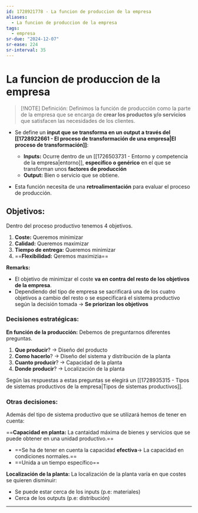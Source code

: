 ```yaml
---
id: 1728921778 - La funcion de produccion de la empresa
aliases:
  - La funcion de produccion de la empresa
tags:
  - empresa
sr-due: "2024-12-07"
sr-ease: 224
sr-interval: 35
---
```

# La funcion de produccion de la empresa

> [!NOTE] Definición: 
> Definimos la función de producción como la parte de la empresa que se encarga de **crear los productos y/o servicios** que satisfacen las necesidades de los clientes. 

+ Se define un **input que se transforma en un output a través del [[1728922661 - El proceso de transformación de una empresa|El proceso de transformación]]**: 
	+ **Inputs:** Ocurre dentro de un [[1726503731 - Entorno y competencia de la empresa|entorno]], **específico o genérico** en el que se transforman unos **factores de producción**
	+ **Output:** Bien o servicio que se obtiene.

+ Esta función necesita de una **retroalimentación** para evaluar el proceso de producción.


## Objetivos: 
Dentro del proceso productivo tenemos 4 objetivos.

1. **Coste:** Queremos minimizar
2. **Calidad:** Queremos maximizar
3. **Tiempo de entrega:** Queremos minimizar
3. ==**Flexibilidad:** Qeremos maximizia==

**Remarks:**
+ El objetivo de minimizar el coste **va en contra del resto de los objetivos de la empresa**. 
+ Dependiendo del tipo de empresa se sacrificará una de los cuatro objetivos a cambio del resto o se especificará el sistema productivo según la decisión tomada → **Se priorizan los objetivos**

### Decisiones estratégicas:
**En función de la producción:** Debemos de preguntarnos diferentes preguntas.
1. **Que producir**? → Diseño del producto
2. **Como hacerlo**? → Diseño del sistema y distribución de la planta
3. **Cuanto producir**? → Capacidad de la planta
4. **Donde producir**? → Localización de la planta

Según las respuestas a estas preguntas se elegirá un [[1728935315 - Tipos de sistemas productivos de la empresa|Tipos de sistemas productivos]].


### Otras decisiones:
Además del tipo de sistema productivo que se utilizará hemos de tener en cuenta:

==**Capacidad en planta:** La cantaidad máxima de bienes y servicios que se puede obtener en una unidad productivo.==
+ ==Se ha de tener en cuenta la capacidad **efectiva**→ La capacidad en condiciones normales.== 
+ ==Unida a un tiempo específico==


**Localización de la planta:** La localización de la planta varía en que costes se quieren disminuir: 
+ Se puede estar cerca de los inputs (p.e: materiales)
+ Cerca de los outputs (p.e: distribución)
***
